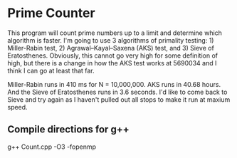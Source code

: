 # Prime Counter

This program will count prime numbers up to a limit and determine which algorithm is faster. I'm going to use 3 algorithms of primality testing: 1) Miller-Rabin test, 2) Agrawal–Kayal–Saxena (AKS) test, and 3) Sieve of Eratosthenes. Obviously, this cannot go very high for some definition of high, but there is a change in how the AKS test works at 5690034 and I think I can go at least that far.

Miller-Rabin runs in 410 ms for N = 10,000,000. AKS runs in 40.68 hours. And the Sieve of Eratosthenes runs in 3.6 seconds. I'd like to come back to Sieve and try again as I haven't pulled out all stops to make it run at maxium speed.

## Compile directions for g++

g++ Count.cpp -O3 -fopenmp

